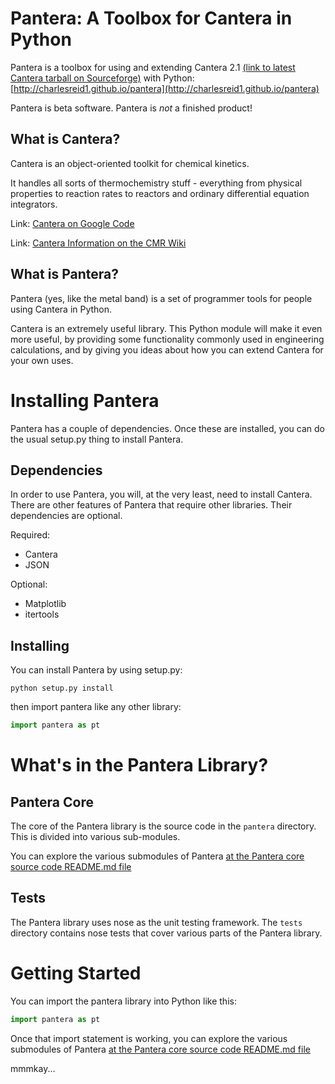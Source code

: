 # Pantera: A Toolbox for Cantera in Python

Pantera is a toolbox for using and extending Cantera 2.1 [(link to latest Cantera tarball on Sourceforge)](http://sourceforge.net/projects/cantera/files/latest/download) with Python: [http://charlesreid1.github.io/pantera](http://charlesreid1.github.io/pantera)

Pantera is beta software. Pantera is _not_ a finished product!

## What is Cantera?

Cantera is an object-oriented toolkit for chemical kinetics.

It handles all sorts of thermochemistry stuff - everything from 
physical properties to reaction rates to reactors and ordinary 
differential equation integrators.

Link: [Cantera on Google Code](https://code.google.com/p/cantera/)

Link: [Cantera Information on the CMR Wiki](http://charlesmartinreid.com/wiki/CanteraOutline)

## What is Pantera?

Pantera (yes, like the metal band) is a set of programmer tools 
for people using Cantera in Python.

Cantera is an extremely useful library. This Python module will 
make it even more useful, by providing some functionality commonly
used in engineering calculations, and by giving you ideas about how
you can extend Cantera for your own uses.



# Installing Pantera

Pantera has a couple of dependencies. Once these are installed,
you can do the usual setup.py thing to install Pantera.

## Dependencies

In order to use Pantera, you will, at the very least, need to install Cantera. 
There are other features of Pantera that require other libraries. Their dependencies
are optional.

Required:
* Cantera
* JSON

Optional:
* Matplotlib
* itertools

## Installing

You can install Pantera by using setup.py:

```
python setup.py install
```

then import pantera like any other library:

```python
import pantera as pt
```

# What's in the Pantera Library?

## Pantera Core

The core of the Pantera library is the source code in the ```pantera``` directory.
This is divided into various sub-modules.

You can explore the various submodules of Pantera
[at the Pantera core source code README.md file](pantera/README.md)

## Tests

The Pantera library uses nose as the unit testing framework. 
The ```tests``` directory contains nose tests that cover various
parts of the Pantera library.



# Getting Started

You can import the pantera library into Python like this:

```python
import pantera as pt
```

Once that import statement is working,
you can explore the various submodules of Pantera
[at the Pantera core source code README.md file](pantera/README.md)


mmmkay...
